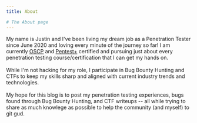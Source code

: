 ```yaml
---
title: About

# The About page
---
```


My name is Justin and I've been living my dream job as a Penetration Tester since June 2020 and loving every minute of the journey so far! I am currently <a href="https://www.youracclaim.com/badges/f7f54f7e-b6fa-42c7-997d-2072a42aaa04/public_url">OSCP</a> and <a href="https://www.youracclaim.com/badges/16926d2c-c2c2-4bf6-9fee-4f72b33b3aef/public_url">Pentest+</a> certified and pursuing just about every penetration testing course/certification that I can get my hands on.<br><br>
While I'm not hacking for my role, I participate in Bug Bounty Hunting and CTFs to keep my skills sharp and aligned with current industry trends and technologies.<br><br> My hope for this blog is to post my penetration testing experiences, bugs found through Bug Bounty Hunting, and CTF writeups -- all while trying to share as much knowlege as possible to help the community (and myself) to git gud.</h3>
